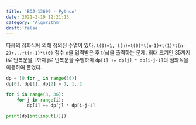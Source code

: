 ```yaml
---
title: 'BOJ-13699 - Python'
date: 2021-2-19 12:21:13
category: 'Algorithm'
draft: false
---
```

다음의 점화식에 의해 정의된 수열이 있다. `t(0)=1, t(n)=t(0)*t(n-1)+t(1)*t(n-2)+...+t(n-1)*t(0)` 정수 n을 입력받은 후 t(n)을 출력하는 문제. 최대 크기인 35까지 i로 반복문을, i까지 j로 반복문을 수행하며 `dp[i] += dp[j] * dp[i-j-1]`의 점화식을 이용하여 풀었다.
```python
dp = [0 for _ in range(36)]
dp[0], dp[1], dp[2] = 1, 1, 2

for i in range(3, 36):
    for j in range(i):
        dp[i] += dp[j] * dp[i-j-1]

print(dp[int(input())])

```